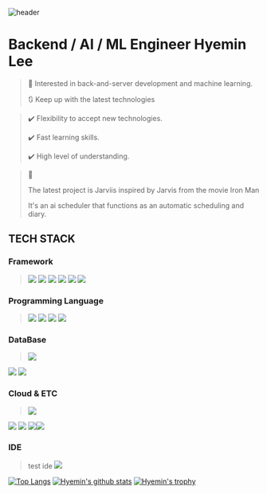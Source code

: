 ![header](https://capsule-render.vercel.app/api?type=wave&color=d7a45d&height=160&section=header&text=Hi!%20I'm%20Hyemin&fontAlign=50&fontAlignY=70&fontSize=90&fontColor=000000)

# Backend / AI / ML Engineer Hyemin Lee 
> 🥰 Interested in back-and-server development and machine learning.
> 
> 🔃 Keep up with the latest technologies


> ✔️ Flexibility to accept new technologies.
> 
> ✔️ Fast learning skills.
> 
> ✔️ High level of understanding.

>  📝
>  
>  The latest project is Jarviis inspired by Jarvis from the movie Iron Man
>  
>  It's an ai scheduler that functions as an automatic scheduling and diary.



<h2> TECH STACK </h2>

### Framework
> <img src="https://img.shields.io/badge/Django-092E20?style=flat&logo=Django&logflatoColor=orange"/> <img src="https://img.shields.io/badge/flask-000000?style=&logo=flask&logoColor=white"> <img src="https://img.shields.io/badge/springboot-6DB33F?style=flat&logo=springboot&logoColor=white">  <img src="https://img.shields.io/badge/react-61DAFB?style=flat&logo=react&logoColor=black"> <img src="https://img.shields.io/badge/reduxsaga-ffffff?style=flat&logo=reduxsaga">  <img src="https://img.shields.io/badge/redux-ffffff?style=flat&logo=redux&logoColor=purple"> 

### Programming Language
> <img src="https://img.shields.io/badge/Java-3776AB?style=flat-square&logo=Python&logoColor=yellow"/> <img src="https://img.shields.io/badge/Python-3766AB?style=flat&logo=Python&logoColor=white"/> <img src="https://img.shields.io/badge/Javascript-ffb13b?style=flat&logo=javascript&logoColor=white"/> <img src="https://img.shields.io/badge/typescript-0769AD?style=flat&logo=typescript&logoColor=white"/> 


### DataBase
> <img src="https://img.shields.io/badge/MariaDB-003545?style=flat&logo=MariaDB&logoColor=white"/> 
  <img src="https://img.shields.io/badge/mongoDB-47A248?style=flat&logo=MongoDB&logoColor=white">
  <img src="https://img.shields.io/badge/mysql-4479A1?style=flat&logo=mysql&logoColor=white"> 

### Cloud & ETC
> <img src="https://img.shields.io/badge/amazonaws-232F3E?style=flat&logo=amazonaws&logoColor=white">
  <img src="https://img.shields.io/badge/docker-339AF0?style=flat&logo=docker&logoColor=white"> 
  <img src="https://img.shields.io/badge/github-181717?style=flat&logo=github&logoColor=white">
  <img src="https://img.shields.io/badge/git-F05032?style=flat&logo=git&logoColor=white"><img src="https://img.shields.io/badge/linux-FCC624?style=flat&logo=linux&logoColor=black">

### IDE
> test ide <img src="https://img.shields.io/badge/pycharm-232F3E?style=flat&logo=pycharm&logoColor=white">


 [![Top Langs](https://github-readme-stats.vercel.app/api/top-langs/?username=HyeminLee1&layout=compact&theme=buefy)](https://github.com/HyeminLee1/github-top-langs)
 [![Hyemin's github stats](https://github-readme-stats.vercel.app/api?username=HyeminLee&theme=buefy)](https://github.com/HyeminLee1/github-readme-stats)
 [![Hyemin's trophy](https://github-profile-trophy.vercel.app/?username=Hyemin&theme=nord)](https://github.com/HyeminLee1/github-profile-trophy)
 
